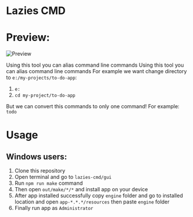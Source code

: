 # Lazies CMD

# Preview:
![Preview](https://s20.picofile.com/file/8444997592/lazies_cmd_ss.PNG)

Using this tool you can alias command line commands
Using this tool you can alias command line commands For example we want change directory to `e:/my-projects/to-do-app`:
1. `e:`
2. `cd my-project/to-do-app`

But we can convert this commands to only one command!
For example: `todo`

# Usage
## Windows users:
1. Clone this repository
2. Open terminal and go to `lazies-cmd/gui`
3. Run `npm run make` command
4. Then open `out/make/*/*` and install app on your device
5. After app installed successfully copy `engine` folder and go to installed location and open `app-*.*.*/resources` then paste `engine` folder
6. Finally run app as `Administrator`
